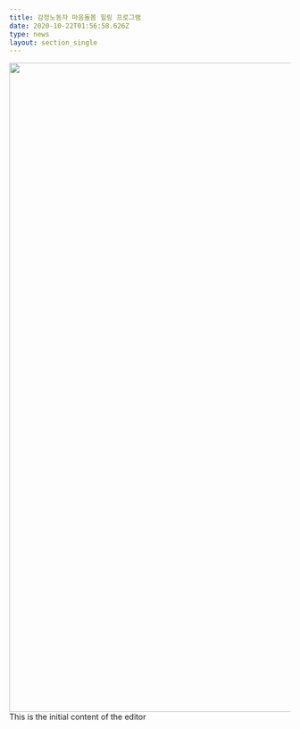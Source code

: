 ```yaml
---
title: 감정노동자 마음돌봄 힐링 프로그램
date: 2020-10-22T01:56:58.626Z
type: news
layout: section_single
---
```

<p><img src="https://drive.tiny.cloud/1/engl1s97gj9hrxpoa7eh7z5f05ozxfm1box3nxkh4j7a43ei/e2b5f2e8-a6df-45fd-9d71-ac69bd000218" alt="" width="823" height="1164" />This is the initial content of the editor</p>